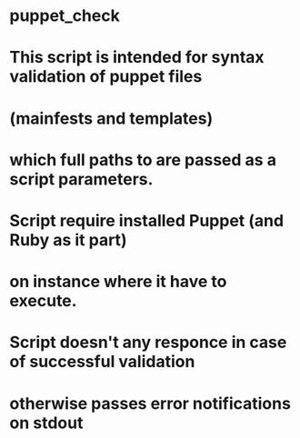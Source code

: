 # puppet_check

# This script is intended for syntax validation of puppet files 
# (mainfests and templates)
# which full paths to are passed as a script parameters.
# Script require installed Puppet (and Ruby as it part) 
# on instance where it have to execute.

# Script doesn't any responce in case of successful validation
# otherwise passes error notifications on stdout